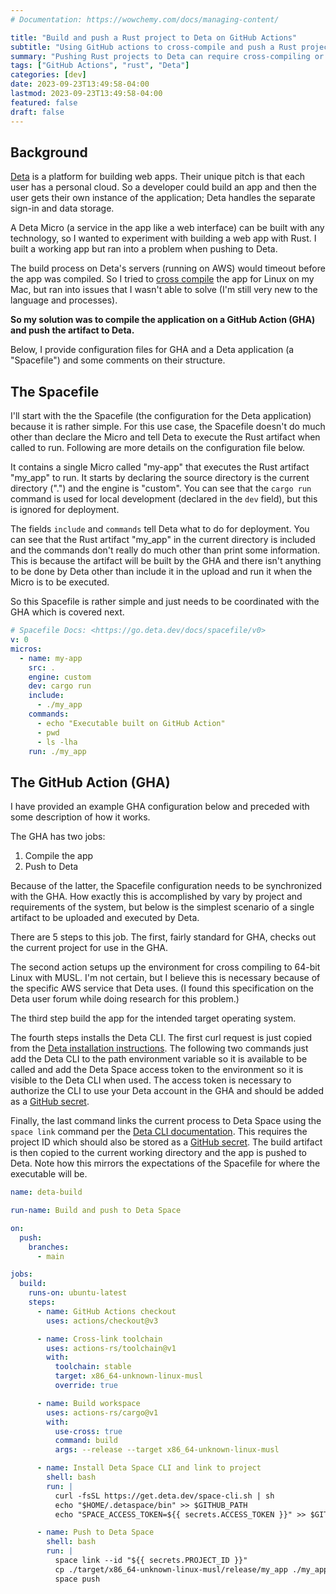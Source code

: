 ```yaml
---
# Documentation: https://wowchemy.com/docs/managing-content/

title: "Build and push a Rust project to Deta on GitHub Actions"
subtitle: "Using GitHub actions to cross-compile and push a Rust project to Deta."
summary: "Pushing Rust projects to Deta can require cross-compiling or timeout during the build process. Compiling on a Linux runner on GitHub Actions and pushing the artifact can solve both of these issues."
tags: ["GitHub Actions", "rust", "Deta"]
categories: [dev]
date: 2023-09-23T13:49:58-04:00
lastmod: 2023-09-23T13:49:58-04:00
featured: false
draft: false
---
```


## Background

[Deta](https://deta.space/) is a platform for building web apps.
Their unique pitch is that each user has a personal cloud.
So a developer could build an app and then the user gets their own instance of the application; Deta handles the separate sign-in and data storage.

A Deta Micro (a service in the app like a web interface) can be built with any technology, so I wanted to experiment with building a web app with Rust.
I built a working app but ran into a problem when pushing to Deta.

The build process on Deta's servers (running on AWS) would timeout before the app was compiled.
So I tried to [cross compile](https://rust-lang.github.io/rustup/cross-compilation.html) the app for Linux on my Mac, but ran into issues that I wasn't able to solve (I'm still very new to the language and processes).

**So my solution was to compile the application on a GitHub Action (GHA) and push the artifact to Deta.**

Below, I provide configuration files for GHA and a Deta application (a "Spacefile") and some comments on their structure.

## The Spacefile

I'll start with the the Spacefile (the configuration for the Deta application) because it is rather simple.
For this use case, the Spacefile doesn't do much other than declare the Micro and tell Deta to execute the Rust artifact when called to run.
Following are more details on the configuration file below.

It contains a single Micro called "my-app" that executes the Rust artifact "my_app" to run.
It starts by declaring the source directory is the current directory (".") and the engine is "custom".
You can see that the `cargo run` command is used for local development (declared in the `dev` field), but this is ignored for deployment.

The fields `include` and `commands` tell Deta what to do for deployment.
You can see that the Rust artifact "my_app" in the current directory is included and the commands don't really do much other than print some information.
This is because the artifact will be built by the GHA and there isn't anything to be done by Deta other than include it in the upload and run it when the Micro is to be executed.

So this Spacefile is rather simple and just needs to be coordinated with the GHA which is covered next.

```yaml
# Spacefile Docs: <https://go.deta.dev/docs/spacefile/v0>
v: 0
micros:
  - name: my-app
    src: .
    engine: custom
    dev: cargo run
    include:
      - ./my_app
    commands:
      - echo "Executable built on GitHub Action"
      - pwd
      - ls -lha
    run: ./my_app
```

## The GitHub Action (GHA)

I have provided an example GHA configuration below and preceded with some description of how it works.

The GHA has two jobs:

1. Compile the app
1. Push to Deta

Because of the latter, the Spacefile configuration needs to be synchronized with the GHA.
How exactly this is accomplished by vary by project and requirements of the system, but below is the simplest scenario of a single artifact to be uploaded and executed by Deta.

There are 5 steps to this job.
The first, fairly standard for GHA, checks out the current project for use in the GHA.

The second action setups up the environment for cross compiling to 64-bit Linux with MUSL.
I'm not certain, but I believe this is necessary because of the specific AWS service that Deta uses.
(I found this specification on the Deta user forum while doing research for this problem.)

The third step build the app for the intended target operating system.

The fourth steps installs the Deta CLI.
The first curl request is just copied from the [Deta installation instructions](https://deta.space/docs/en/build/fundamentals/space-cli).
The following two commands just add the Deta CLI to the path environment variable so it is available to be called and add the Deta Space access token to the environment so it is visible to the Deta CLI when used.
The access token is necessary to authorize the CLI to use your Deta account in the GHA and should be added as a [GitHub secret](https://docs.github.com/en/actions/security-guides/using-secrets-in-github-actions).

Finally, the last command links the current process to Deta Space using the `space link` command per the [Deta CLI documentation](https://deta.space/docs/en/build/fundamentals/development/projects#project-linking).
This requires the project ID which should also be stored as a [GitHub secret](https://docs.github.com/en/actions/security-guides/using-secrets-in-github-actions).
The build artifact is then copied to the current working directory and the app is pushed to Deta.
Note how this mirrors the expectations of the Spacefile for where the executable will be.

```yaml
name: deta-build

run-name: Build and push to Deta Space

on:
  push:
    branches:
      - main

jobs:
  build:
    runs-on: ubuntu-latest
    steps:
      - name: GitHub Actions checkout
        uses: actions/checkout@v3

      - name: Cross-link toolchain
        uses: actions-rs/toolchain@v1
        with:
          toolchain: stable
          target: x86_64-unknown-linux-musl
          override: true

      - name: Build workspace
        uses: actions-rs/cargo@v1
        with:
          use-cross: true
          command: build
          args: --release --target x86_64-unknown-linux-musl

      - name: Install Deta Space CLI and link to project
        shell: bash
        run: |
          curl -fsSL https://get.deta.dev/space-cli.sh | sh
          echo "$HOME/.detaspace/bin" >> $GITHUB_PATH
          echo "SPACE_ACCESS_TOKEN=${{ secrets.ACCESS_TOKEN }}" >> $GITHUB_ENV

      - name: Push to Deta Space
        shell: bash
        run: |
          space link --id "${{ secrets.PROJECT_ID }}"
          cp ./target/x86_64-unknown-linux-musl/release/my_app ./my_app
          space push
```
